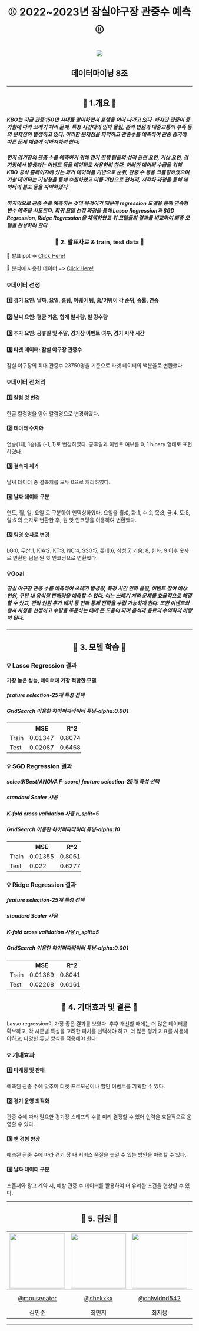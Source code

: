  # <p align="center"> ⚾ 2022~2023년 잠실야구장 관중수 예측 ⚾ </p>
 
<p align="center">
  <img src="https://github.com/sally7788/Baseball-datamining-/assets/143007050/07ac414c-c19b-4b93-b228-f72f0b1519b6">
</p>

 ## <p align="center"> 데이터마이닝 8조  </p>

 ---
 
 ## <p align="center"> 🔔 1.개요 🔔 </p>

##### KBO는 지금 관중 150만 시대를 맞이하면서 흥행을 이어 나가고 있다. 하지만 관중이 증가함에 따라 쓰레기 처리 문제, 특정 시간대의 인파 몰림, 관리 인원과 대중교통의 부족 등의 문제점이 발생하고 있다. 이러한 문제점을 파악하고 관중수를 예측하여 관중 증가에 따른 문제 해결에 이바지하려 한다. 
##### 먼저 경기장의 관중 수를 예측하기 위해 경기 진행 팀들의 성적 관련 요인, 기상 요인, 경기장에서 발생하는 이벤트 등을 데이터로 사용하려 한다. 이러한 데이터 수급을 위해 KBO 공식 홈페이지에 있는 과거 데이터를 기반으로 순위, 관중 수 등을 크롤링하였으며, 기상 데이터는 기상청을 통해 수집하였고 이를 기반으로 전처리, 시각화 과정을 통해 데이터의 분포 등을 파악하였다.  
##### 마지막으로 관중 수를 예측하는 것이 목적이기 때문에 regression 모델을 통해 연속형 변수 예측을 시도한다. 회귀 모델 선정 과정을 통해 Lasso Regression과 SGD Regression, Ridge Regression을 채택하였고 위 모델들의 결과를 비교하여 최종 모델을 완성하려 한다.

### <p align="center"> 🔔 2. 발표자료 & train, test data 🔔  </p>
📌 발표 ppt => [Click Here!](https://drive.google.com/file/d/16ybDA9SlLMb0zYxi8NOKv1KtnPCqrZwh/view?usp=sharing)

📌 분석에 사용한 데이터 => [Click Here!](https://drive.google.com/file/d/1AcNk-mEE3DN4pKmjd5q9in9jdaVVeqv8/view?usp=sharing)

### 💡데이터 선정 
#### 1️⃣ 경기 요인: 날짜, 요일, 홈팀, 어웨이 팀, 홈/어웨이 각 순위, 승률, 연승
#### 2️⃣ 날씨 요인: 평균 기온, 합계 일사량, 일 강수량 
#### 3️⃣ 추가 요인: 공휴일 및 주말, 경기장 이벤트 여부, 경기 시작 시간 
#### 4️⃣ 타겟 데이터: 잠실 야구장 관중수 
잠실 야구장의 최대 관중수 23750명을 기준으로 타겟 데이터의 백분율로 변환했다. 

### 💡데이터 전처리 
 #### 1️⃣ 칼럼 명 변경 
 한글 칼럼명을 영어 칼럼명으로 변경하였다. 

#### 2️⃣ 데이터 수치화  
연승(1패, 1승)을 (-1, 1)로 변경하였다. 공휴일과 이벤트 여부를 0, 1 binary 형태로 표현하였다. 

#### 3️⃣ 결측치 제거 
날씨 데이터 중 결측치를 모두 0으로 처리하였다. 
#### 4️⃣ 날짜 데이터 구분 
연도, 월, 일, 요일 로 구분하여 인덱싱하였다. 요일을 월:0, 화:1, 수:2, 목:3, 금:4, 토:5, 일:6 의 숫자로 변환한 후, 원 핫 인코딩을 이용하여 변환했다.
#### 5️⃣ 팀명 숫자로 변경 
LG:0, 두산:1, KIA:2, KT:3, NC:4, SSG:5, 롯데:6, 삼성:7, 키움: 8, 한화: 9 
이후 숫자로 변환한 팀을 원 핫 인코딩으로 변환했다.
  
  
### 💡Goal

##### 잠실 야구장 관중 수를 예측하여 쓰레기 발생량, 특정 시간 인파 몰림, 이벤트 참여 예상 인원, 구단 내 음식점 판매량을 예측할 수 있다. 이는 쓰레기 처리 문제를 효율적으로 해결할 수 있고, 관리 인원 추가 배치 등 인파 통제 전략을 수립 가능하게 한다. 또한 이벤트와 행사 시점을 선정하고 수량을 주문하는 데에 큰 도움이 되며 음식과 음료의 수익화의 바탕이 된다. 
---

## <p align="center"> 🔔 3. 모델 학습 🔔  </p>

### 💡 Lasso Regression  결과
#### 가장 높은 성능, 데이터에 가장 적합한 모델 
##### feature selection-25개 특성 선택 
##### GridSearch 이용한 하이퍼파라미터 튜닝-alpha:0.001
<table style="width: 40%;">
  <tr>
   <td> </td> <th style="text-align: center;"> MSE</th> <th style="text-align: center;"> R^2 </th> <th style="text-align: center;"> RMSE </th>
  </tr>
 <tr> 
  <td> Train </td> <td> 0.01347</td> <td> 0.80742</td> <td> 0.11605</td>
 </tr>
 <tr> 
  <td> Test </td> <td> 0.02087</td> <td> 0.64689</td> <td> 0.14446</td>
 </tr>
</table>

### 💡 SGD Regression  결과
##### selectKBest(ANOVA F-score) feature selection-25개 특성 선택
##### standard Scaler 사용 
##### K-fold cross validation 사용 n_split=5
##### GridSearch 이용한 하이퍼파라미터 튜닝-alpha:10
<table style="width: 40%;">
  <tr>
   <td> </td> <th style="text-align: center;"> MSE</th> <th style="text-align: center;"> R^2 </th> <th style="text-align: center;"> RMSE </th>
  </tr>
 <tr> 
  <td> Train </td> <td> 0.01355</td> <td> 0.80618</td> <td> 0.11642</td>
 </tr>
 <tr> 
  <td> Test </td> <td> 0.022 </td> <td> 0.62773</td> <td> 0.14832</td>
 </tr>
</table>

### 💡 Ridge Regression  결과
##### feature selection-25개 특성 선택
##### standard Scaler 사용 
##### K-fold cross validation 사용 n_split=5
##### GridSearch 이용한 하이퍼파라미터 튜닝-alpha:0.001
<table style="width: 40%;">
  <tr>
   <td> </td> <th style="text-align: center;"> MSE</th> <th style="text-align: center;"> R^2 </th> <th style="text-align: center;"> RMSE </th>
  </tr>
 <tr> 
  <td> Train </td> <td> 0.01369</td> <td> 0.80417</td> <td> 0.11702</td>
 </tr>
 <tr> 
  <td> Test </td> <td> 0.02268</td> <td> 0.61616</td> <td> 0.15061</td>
 </tr>
</table>

## <p align="center"> 🔔 4. 기대효과 및 결론 🔔  </p>
Lasso regression이 가장 좋은 결과를 보였다. 추후 개선할 때에는 더 많은 데이터를 확보하고, 각 시즌별 특성을 고려한 피처를 선택해야 하고, 더 많은 평가 지표를 사용해야하고, 다양한 튜닝 방식을 적용해야 한다. 

### 💡 기대효과
 #### 1️⃣ 마케팅 및 판매 
 예측된 관중 수에 맞추어 티켓 프로모션이나 할인 이벤트를 기획할 수 있다. 

#### 2️⃣ 경기 운영 최적화 
관중 수에 따라 필요한 경기장 스태프의 수를 미리 결정할 수 있어 인력을 효율적으로 운영할 수 있다. 

#### 3️⃣ 팬 경험 향상 
예측된 관중 수에 따라 경기 장 내 서비스 품질을 높일 수 있는 방안을 마련할 수 있다. 
#### 4️⃣ 날짜 데이터 구분 
스폰서와 광고 계약 시, 예상 관중 수 데이터를 활용하여 더 유리한 조건을 협상할 수 있다. 

---

## <p align="center"> 🔔 5. 팀원 🔔  </p>


|<img src="https://avatars.githubusercontent.com/u/62709976?v=4" width="150" height="150"/>|<img src="https://avatars.githubusercontent.com/u/138552558?v=4" width="150" height="150"/>|<img src="https://avatars.githubusercontent.com/u/70998377?v=4" width="150" height="150"/>|<img src="https://avatars.githubusercontent.com/u/143007050?v=4" width="150" height="150"/>|
|:-:|:-:|:-:|:-:|
|[@mouseeater](https://github.com/mouseeater)|[@shekxkx](https://github.com/shekxkx)|[@chlwldnd542](https://github.com/chlwldnd542)|yunjoo<br/>[@sally7788](https://github.com/sally7788)|
김민준|최민지|최지웅|강연주 
---




